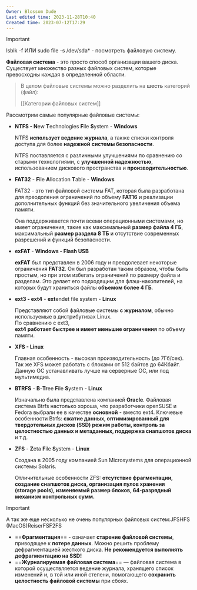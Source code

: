 ```yaml
---
Owner: Blossom Dude
Last edited time: 2023-11-28T10:40
Created time: 2023-07-12T17:29
---
```

> [!important]  
> lsblk -f ИЛИ sudo file -s /dev/sda* - посмотреть файловую систему.  

**Файловая система** - это просто способ организации вашего диска.  
Существует множество разных файловых систем, которые превосходны каждая в определенной области.  

  

> В целом файловые системы можно разделить на **шесть** категорий (файл):
> 
> [[Категории файловых систем]]

  

Рассмотрим самые популярные файловые системы:

- **NTFS - N**ew **T**echnologies **F**ile **S**ystem - **Windows**
    
    NTFS **использует ведение журнала**, а также списки контроля доступа для более **надежной** **системы безопасности**.
    
    NTFS поставляется с различными улучшениями по сравнению со старыми технологиями, с **улучшенной надежностью**, использованием дискового пространства и **производительностью**.
    
- **FAT32** - **F**ile **A**llocation **T**able - **Windows**
    
    FAT32 - это тип файловой системы FAT, которая была разработана для преодоления ограничений по объему **FAT16** и реализации дополнительных функций без значительного увеличения объема памяти.
    
    Она поддерживается почти всеми операционными системами, но имеет ограничения, такие как максимальный **размер файла 4 ГБ**, максимальный **размер раздела 8 ТБ** и отсутствие современных разрешений и функций безопасности.
    
- **exFAT - Windows - Flash USB**
    
    **exFAT** был представлен в 2006 году и преодолевает некоторые ограничения **FAT32**. Он был разработан таким образом, чтобы быть простым, но при этом избегать ограничений по размеру файла и разделам. Это делает его подходящим для флэш-накопителей, на которых будут храниться файлы **объемом более 4 ГБ**.
    
- **ext3 - ext4** - **ext**endet file system - **Linux**
    
    Представляют собой файловые системы **с журналом**, обычно используемые в дистрибутивах Linux.  
    По сравнению с ext3,  
    **ext4 работает быстрее и имеет меньшие ограничения** по объему памяти.
    
- **XFS - Linux**
    
    Главная особенность - высокая производительность (до 7Гб/сек). Так же XFS может работать с блоками от 512 байтов до 64Кбайт. Данную ОС устанавливать лучше на серверные ОС, или под мультимедиа.
    
- **BTRFS** - **B**-**Tr**ee **F**ile **S**ystem - **Linux**
    
    Изначально была представлена компанией **Oracle**. Файловая система Btrfs настолько хороша, что разработчики openSUSE и Fedora выбрали ее в качестве **основной** - вместо ext4. Ключевые особенности Btrfs: **сжатие данных, оптимизированный для твердотельных дисков (SSD) режим работы, контроль за целостностью данных и метаданных, поддержка снапшотов диска** и т.д.
    
- **ZFS** - **Z**eta **F**ile **S**ystem - **Linux**
    
    Cоздана в 2005 году компанией Sun Microsystems для операционной системы Solaris.
    
    Отличительные особенности ZFS: **отсутствие фрагментации, создание снапшотов диска, организация пулов хранения  
    (storage pools), изменяемый размер блоков, 64-разрядный механизм контрольных сумм.**
    

> [!important]  
> А так же еще несколько не очень популярных файловых систем:JFSHFS (MacOS)ReiserFSF2FS  

  

- ==**Фрагментация**== - означает **старение файловой системы**, приводящее к **потере данных**. Можно решить проблему дефрагментацией жесткого диска. **Не рекомендуется выполнять дефрагментацию на SSD!**
- ==**Журналируемая файловая система**== — файловая система в которой осуществляется ведение журнала, хранящего список изменений и, в той или иной степени, помогающего **сохранить целостность файловой системы** при сбоях.